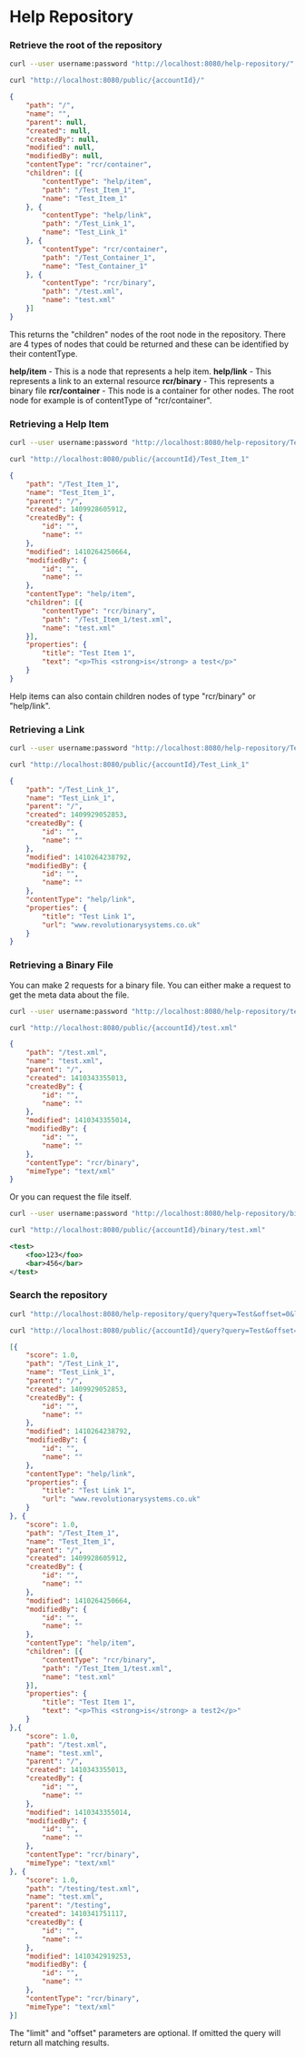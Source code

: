 Help Repository
===============

### Retrieve the root of the repository

```sh
curl --user username:password "http://localhost:8080/help-repository/"

curl "http://localhost:8080/public/{accountId}/"
```

```json
{
	"path": "/",
	"name": "",
	"parent": null,
	"created": null,
	"createdBy": null,
	"modified": null,
	"modifiedBy": null,
	"contentType": "rcr/container",
	"children": [{
		"contentType": "help/item",
		"path": "/Test_Item_1",
		"name": "Test_Item_1"
	}, {
		"contentType": "help/link",
		"path": "/Test_Link_1",
		"name": "Test_Link_1"
	}, {
		"contentType": "rcr/container",
		"path": "/Test_Container_1",
		"name": "Test_Container_1"
	}, {
		"contentType": "rcr/binary",
		"path": "/test.xml",
		"name": "test.xml"
	}]
}
```

This returns the "children" nodes of the root node in the repository. There are 4 types of nodes that could be returned and these can be identified by their contentType.

**help/item** - This is a node that represents a help item.
**help/link** - This represents a link to an external resource
**rcr/binary** - This represents a binary file
**rcr/container** - This node is a container for other nodes. The root node for example is of contentType of "rcr/container".

### Retrieving a Help Item

```sh
curl --user username:password "http://localhost:8080/help-repository/Test_Item_1"

curl "http://localhost:8080/public/{accountId}/Test_Item_1"
```

```json
{
	"path": "/Test_Item_1",
	"name": "Test_Item_1",
	"parent": "/",
	"created": 1409928605912,
	"createdBy": {
		"id": "",
		"name": ""
	},
	"modified": 1410264250664,
	"modifiedBy": {
		"id": "",
		"name": ""
	},
	"contentType": "help/item",
	"children": [{
		"contentType": "rcr/binary",
		"path": "/Test_Item_1/test.xml",
		"name": "test.xml"
	}],
	"properties": {
		"title": "Test Item 1",
		"text": "<p>This <strong>is</strong> a test</p>"
	}
}
```

Help items can also contain children nodes of type "rcr/binary" or "help/link".

### Retrieving a Link

```sh
curl --user username:password "http://localhost:8080/help-repository/Test_Link_1"

curl "http://localhost:8080/public/{accountId}/Test_Link_1"
```

```json
{
	"path": "/Test_Link_1",
	"name": "Test_Link_1",
	"parent": "/",
	"created": 1409929052853,
	"createdBy": {
		"id": "",
		"name": ""
	},
	"modified": 1410264238792,
	"modifiedBy": {
		"id": "",
		"name": ""
	},
	"contentType": "help/link",
	"properties": {
		"title": "Test Link 1",
		"url": "www.revolutionarysystems.co.uk"
	}
}
```

### Retrieving a Binary File

You can make 2 requests for a binary file. You can either make a request to get the meta data about the file.

```sh
curl --user username:password "http://localhost:8080/help-repository/test.xml"

curl "http://localhost:8080/public/{accountId}/test.xml"
```

```json
{
	"path": "/test.xml",
	"name": "test.xml",
	"parent": "/",
	"created": 1410343355013,
	"createdBy": {
		"id": "",
		"name": ""
	},
	"modified": 1410343355014,
	"modifiedBy": {
		"id": "",
		"name": ""
	},
	"contentType": "rcr/binary",
	"mimeType": "text/xml"
}
```

Or you can request the file itself.

```sh
curl --user username:password "http://localhost:8080/help-repository/binary/test.xml"

curl "http://localhost:8080/public/{accountId}/binary/test.xml"
```

```xml
<test>
    <foo>123</foo>
    <bar>456</bar>
</test>
```

### Search the repository

```sh
curl "http://localhost:8080/help-repository/query?query=Test&offset=0&limit=20"

curl "http://localhost:8080/public/{accountId}/query?query=Test&offset=0&limit=20"
```

```json
[{
	"score": 1.0,
	"path": "/Test_Link_1",
	"name": "Test_Link_1",
	"parent": "/",
	"created": 1409929052853,
	"createdBy": {
		"id": "",
		"name": ""
	},
	"modified": 1410264238792,
	"modifiedBy": {
		"id": "",
		"name": ""
	},
	"contentType": "help/link",
	"properties": {
		"title": "Test Link 1",
		"url": "www.revolutionarysystems.co.uk"
	}
}, {
	"score": 1.0,
	"path": "/Test_Item_1",
	"name": "Test_Item_1",
	"parent": "/",
	"created": 1409928605912,
	"createdBy": {
		"id": "",
		"name": ""
	},
	"modified": 1410264250664,
	"modifiedBy": {
		"id": "",
		"name": ""
	},
	"contentType": "help/item",
	"children": [{
		"contentType": "rcr/binary",
		"path": "/Test_Item_1/test.xml",
		"name": "test.xml"
	}],
	"properties": {
		"title": "Test Item 1",
		"text": "<p>This <strong>is</strong> a test2</p>"
	}
},{
	"score": 1.0,
	"path": "/test.xml",
	"name": "test.xml",
	"parent": "/",
	"created": 1410343355013,
	"createdBy": {
		"id": "",
		"name": ""
	},
	"modified": 1410343355014,
	"modifiedBy": {
		"id": "",
		"name": ""
	},
	"contentType": "rcr/binary",
	"mimeType": "text/xml"
}, {
	"score": 1.0,
	"path": "/testing/test.xml",
	"name": "test.xml",
	"parent": "/testing",
	"created": 1410341751117,
	"createdBy": {
		"id": "",
		"name": ""
	},
	"modified": 1410342919253,
	"modifiedBy": {
		"id": "",
		"name": ""
	},
	"contentType": "rcr/binary",
	"mimeType": "text/xml"
}]
```

The "limit" and "offset" parameters are optional. If omitted the query will return all matching results.